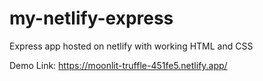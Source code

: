 # my-netlify-express
Express app hosted on netlify with working HTML and CSS

Demo Link: https://moonlit-truffle-451fe5.netlify.app/
